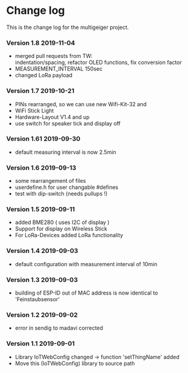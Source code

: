 # Change log  
This is the change log for the multigeiger project.

### Version 1.8  2019-11-04  
 * merged pull requests from TW:  
    indentation/spacing, refactor OLED functions, fix conversion factor
 * MEASUREMENT_INTERVAL 150sec
 * changed LoRa payload

### Version 1.7 2019-10-21
 * PINs rearranged, so we can use new Wifi-Kit-32 and
 * WiFi Stick Light
 * Hardware-Layout V1.4 and up
 * use switch for speaker tick and display off

### Version 1.61 2019-09-30
 * default measuring interval is now 2.5min 
  
### Version 1.6 2019-09-13 
 * some rearrangement of files
 * userdefine.h for user changable #defines
 * test with dip-switch (needs pullups !)
 
### Version 1.5 2019-09-11 
* added BME280 ( uses I2C of display )
* Support for display on Wireless Stick
* For LoRa-Devices added LoRa functionality      

### Version 1.4 2019-09-03
 * default configuration with measurement interval of 10min

### Version 1.3 2019-09-03
 * building of ESP-ID out of MAC address is now identical to 'Feinstaubsensor'

### Version 1.2 2019-09-02
 * error in sendig to madavi corrected

### Version 1.1 2019-09-01
 * Library IoTWebConfig changed -> function 'setThingName' added
 * Move this (IoTWebConfig) library to source path
